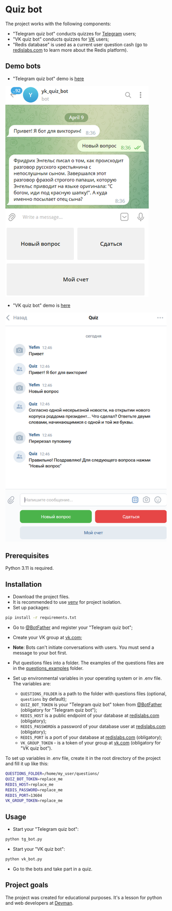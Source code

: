 # Quiz bot

The project works with the following components:

- "Telegram quiz bot" conducts quizzes for [Telegram](https://telegram.org/) users;
- "VK quiz bot" conducts quizzes for [VK](https://vk.com/) users;
- "Redis database" is used as a current user question cash (go to [redislabs.com](https://redislabs.com/) to learn more about the Redis platform).

## Demo bots

- "Telegram quiz bot" demo is [here](https://t.me/yk_quiz_bot)

![telegram bot image](screenshots/tg_bot.png)

- "VK quiz bot" demo is [here](https://vk.com/im?media=&sel=-219842261)

![vk bot image](screenshots/vk_bot.png)

## Prerequisites

Python 3.11 is required.

## Installation

- Download the project files.
- It is recommended to use [venv](https://docs.python.org/3/library/venv.html?highlight=venv#module-venv) for project isolation.
- Set up packages:

```bash
pip install -r requirements.txt
```

- Go to [@BotFather](https://t.me/BotFather) and register your "Telegram quiz bot";
- Create your VK group at [vk.com](https://vk.com/);
- **Note**: Bots can't initiate conversations with users. You must send a message to your bot first.
- Put questions files into a folder. The examples of the questions files are in the [questions_examples](./questions_examples/) folder.

- Set up environmental variables in your operating system or in .env file. The variables are:
  - `QUESTIONS_FOLDER` is a path to the folder with questions files (optional, `questions` by default);
  - `QUIZ_BOT_TOKEN` is your "Telegram quiz bot" token from [@BotFather](https://t.me/BotFather) (obligatory for "Telegram quiz bot");
  - `REDIS_HOST` is a public endpoint of your database at [redislabs.com](https://redislabs.com/) (obligatory);
  - `REDIS_PASSWORD`is a password of your database user at [redislabs.com](https://redislabs.com/) (obligatory);
  - `REDIS_PORT` is a port of your database at [redislabs.com](https://redislabs.com/) (obligatory);
  - `VK_GROUP_TOKEN` - is a token of your group at [vk.com](https://vk.com/) (obligatory for "VK quiz bot").

To set up variables in .env file, create it in the root directory of the project and fill it up like this:

```bash
QUESTIONS_FOLDER=/home/my_user/questions/
QUIZ_BOT_TOKEN=replace_me
REDIS_HOST=replace_me
REDIS_PASSWORD=replace_me
REDIS_PORT=13604
VK_GROUP_TOKEN=replace_me
```

## Usage

- Start your "Telegram quiz bot":

```bash
python tg_bot.py
```

- Start your "VK quiz bot":

```bash
python vk_bot.py
```

- Go to the bots and take part in a quiz.

## Project goals

The project was created for educational purposes.
It's a lesson for python and web developers at [Devman](https://dvmn.org/).
